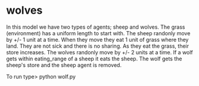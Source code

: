# wolves
 
In this model we have two types of agents; sheep and wolves.
The grass (environment) has a uniform length to start with.
The sheep randonly move by +/- 1 unit at a time.
When they move they eat 1 unit of grass where they land. 
They are not sick and there is no sharing.
As they eat the grass, their store increases.
The wolves randonly move by +/- 2 units at a time.
If a wolf gets within eating_range of a sheep it eats the sheep.
The wolf gets the sheep's store and the sheep agent is removed.

To run type> python wolf.py
